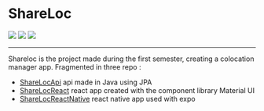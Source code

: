 # ShareLoc

<p>
<img src="https://img.shields.io/badge/Java-ED8B00?style=for-the-badge&logo=openjdk&logoColor=white"/>
<img src="https://img.shields.io/badge/React-20232A?style=for-the-badge&logo=react&logoColor=61DAFB"/>
<img src="https://img.shields.io/badge/React_Native-20232A?style=for-the-badge&logo=react&logoColor=61DAFB"/>
</p>

---

Shareloc is the project made during the first semester, creating a colocation manager app. Fragmented in three repo :

- [ShareLocApi](./ShareLocApi/) api made in Java using JPA
- [ShareLocReact](./ShareLocReact/) react app created with the component library Material UI
- [ShareLocReactNative](./ShareLocReactNative/) react native app used with expo

